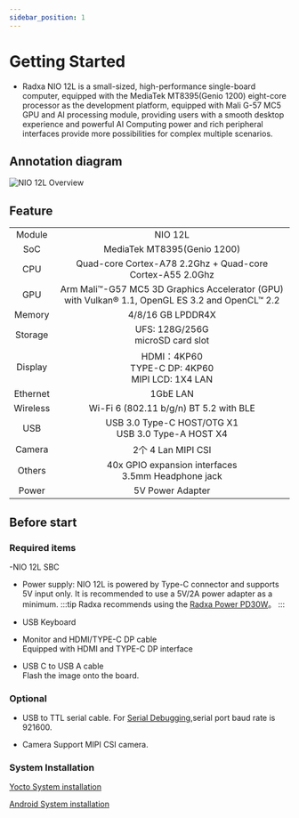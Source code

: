 ```yaml
---
sidebar_position: 1
---
```


# Getting Started

- Radxa NIO 12L is a small-sized, high-performance single-board computer, equipped with the MediaTek MT8395(Genio 1200) eight-core processor as the development platform, equipped with Mali G-57 MC5 GPU and AI processing module, providing users with a smooth desktop experience and powerful AI Computing power and rich peripheral interfaces provide more possibilities for complex multiple scenarios.

## Annotation diagram

![NIO 12L Overview](/img/nio/nio12l/n12l_overview.webp)

## Feature

<table>
    <tr>
        <td align="center" >Module</td>
        <td align="center">NIO 12L</td>
    </tr>
    <tr>
        <td align="center">SoC</td>
        <td colspan="2" align="center">MediaTek MT8395(Genio 1200)</td>
    </tr>
    <tr>
        <td align="center">CPU</td>
        <td colspan="2" align="center">Quad-core Cortex-A78 2.2Ghz + Quad-core Cortex-A55 2.0Ghz </td>
    </tr>
    <tr>
        <td align="center">GPU</td>
        <td colspan="2" align="center">Arm Mali™-G57 MC5 3D Graphics Accelerator (GPU) with Vulkan® 1.1, OpenGL ES 3.2 and OpenCL™ 2.2</td>
    </tr>
    <tr>
        <td align="center">Memory</td>
        <td colspan="2" align="center">4/8/16 GB LPDDR4X</td>
    </tr>
    <tr>
        <td align="center">Storage</td>
        <td align="center">UFS: 128G/256G <br/>microSD card slot</td>
    </tr>
    <tr>
        <td align="center">Display</td>
        <td colspan="2" align="center">HDMI：4KP60<br/>TYPE-C DP: 4KP60<br/>MIPI LCD: 1X4 LAN</td>
    </tr>
    <tr>
        <td align="center">Ethernet</td>
        <td align="center">1GbE LAN</td>
    </tr>
    <tr>
        <td align="center">Wireless</td>
        <td align="center">Wi-Fi 6 (802.11 b/g/n) BT 5.2 with BLE</td>
    </tr>
    <tr>
        <td align="center">USB</td>
        <td colspan="2" align="center">USB 3.0 Type-C HOST/OTG X1 <br/> USB 3.0 Type-A HOST X4</td>
    </tr>
    <tr>
        <td align="center">Camera</td>
        <td colspan="2" align="center">2个 4 Lan MIPI CSI</td>
    </tr>
    <tr>
        <td align="center">Others</td>
        <td colspan="2" align="center">40x GPIO expansion interfaces<br/>3.5mm Headphone jack</td>
    </tr>
    <tr>
        <td align="center">Power</td>
        <td colspan="2" align="center">5V Power Adapter</td>
    </tr>
</table>

## Before start

### Required items

-NIO 12L SBC

- Power supply:
  NIO 12L is powered by Type-C connector and supports 5V input only. It is recommended to use a 5V/2A power adapter as a minimum.
  :::tip
  Radxa recommends using the [Radxa Power PD30W](/accessories/pd_30w)。
  :::

- USB Keyboard

- Monitor and HDMI/TYPE-C DP cable  
  Equipped with HDMI and TYPE-C DP interface

- USB C to USB A cable  
  Flash the image onto the board.

### Optional

- USB to TTL serial cable.
  For [Serial Debugging](/general-tutorial/serial),serial port baud rate is 921600.

- Camera
  Support MIPI CSI camera.

### System Installation

[Yocto System installation](/nio/nio12l/install-yocto-system)

[Android System installation](/nio/nio12l/android/install-android-system)

